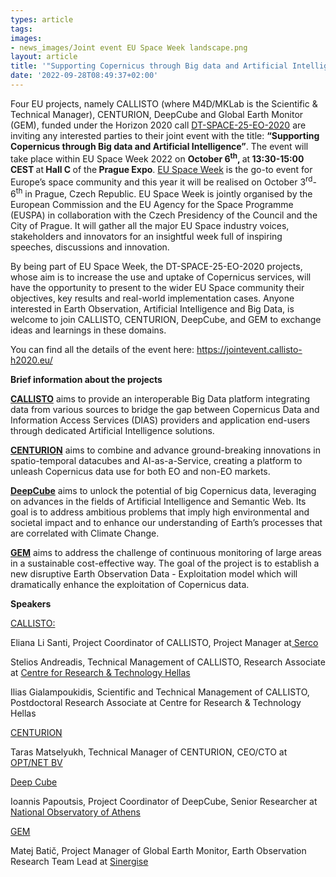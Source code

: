 ```yaml
---
types: article
tags:
images: 
- news_images/Joint event EU Space Week landscape.png
layout: article
title: '"Supporting Copernicus through Big data and Artificial Intelligence" - Joint Event organised by European projects'
date: '2022-09-28T08:49:37+02:00'
---
```

<p>Four EU projects, namely CALLISTO (where M4D/MKLab is the Scientific &amp; Technical Manager), CENTURION, DeepCube and Global Earth Monitor (GEM), funded under the Horizon 2020 call <a href="https://ec.europa.eu/info/funding-tenders/opportunities/portal/screen/opportunities/topic-details/dt-space-25-eo-2020">DT-SPACE-25-EO-2020</a> are inviting any interested parties to their joint event with the title: <strong>“Supporting Copernicus through Big data and Artificial Intelligence”</strong>. The event will take place within EU Space Week 2022 on <strong>October 6<sup>th</sup>, </strong>at<strong> 13:30-15:00 CEST </strong>at<strong> Hall C </strong>of the<strong> Prague Expo</strong>. <a href="https://www.euspaceweek.eu/">EU Space Week</a> is the go-to event for Europe’s space community and this year it will be realised on October 3<sup>rd</sup>-6<sup>th</sup> in Prague, Czech Republic. EU Space Week is jointly organised by the European Commission and the EU Agency for the Space Programme (EUSPA) in collaboration with the Czech Presidency of the Council and the City of Prague. It will gather all the major EU Space industry voices, stakeholders and innovators for an insightful week full of inspiring speeches, discussions and innovation.</p>

<p>By being part of EU Space Week, the DT-SPACE-25-EO-2020 projects, whose aim is to increase the use and uptake of Copernicus services, will have the opportunity to present to the wider EU Space community their objectives, key results and real-world implementation cases. Anyone interested in Earth Observation, Artificial Intelligence and Big Data, is welcome to join CALLISTO, CENTURION, DeepCube, and GEM to exchange ideas and learnings in these domains.</p>

<p>You can find all the details of the event here: <a href="https://jointevent.callisto-h2020.eu/">https://jointevent.callisto-h2020.eu/</a></p>

<p><strong>Brief information about the projects</strong></p>

<p><a href="https://callisto-h2020.eu/"><strong>CALLISTO</strong></a> aims to provide an interoperable Big Data platform integrating data from various sources to bridge the gap between Copernicus Data and Information Access Services (DIAS) providers and application end-users through dedicated Artificial Intelligence solutions.</p>

<p><a href="https://www.centurion-project.eu/"><strong>CENTURION</strong></a> aims to combine and advance ground-breaking innovations in spatio-temporal datacubes and AI-as-a-Service, creating a platform to unleash Copernicus data use for both EO and non-EO markets.</p>

<p><a href="https://deepcube-h2020.eu/"><strong>DeepCube</strong></a> aims to unlock the potential of big Copernicus data, leveraging on advances in the fields of Artificial Intelligence and Semantic Web. Its goal is to address ambitious problems that imply high environmental and societal impact and to enhance our understanding of Earth’s processes that are correlated with Climate Change.</p>

<p><a href="https://www.globalearthmonitor.eu/"><strong>GEM</strong></a> aims to address the challenge of continuous monitoring of large areas in a sustainable cost-effective way. The goal of the project is to establish a new disruptive Earth Observation Data - Exploitation model which will dramatically enhance the exploitation of Copernicus data.</p>

<p><strong>Speakers</strong></p>

<p><u>CALLISTO:</u></p>

<p>Eliana Li Santi, Project Coordinator of CALLISTO, Project Manager at<a href="https://www.serco.com/eu"> Serco</a></p>

<p>Stelios Andreadis, Technical Management of CALLISTO, Research Associate at <a href="https://www.certh.gr/root.en.aspx">Centre for Research &amp; Technology Hellas</a></p>

<p>Ilias Gialampoukidis, Scientific and Technical Management of CALLISTO, Postdoctoral Research Associate at Centre for Research &amp; Technology Hellas</p>

<u>CENTURION</u>

<p>Taras Matselyukh, Technical Manager of CENTURION, CEO/CTO at <a href="https://opt-net.eu/index.html">OPT/NET BV</a></p>

<u>Deep Cube</u>

<p>Ioannis Papoutsis, Project Coordinator of DeepCube, Senior Researcher at <a href="https://www.noa.gr/en/">National Observatory of Athens</a></p>

<u>GEM</u>

<p>Matej Batič, Project Manager of Global Earth Monitor, Earth Observation Research Team Lead at <a href="https://www.sinergise.com/">Sinergise</a></p>